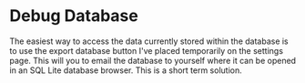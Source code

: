 # Debug Database
The easiest way to access the data currently stored within the database is to use the export database button I've placed temporarily on the settings page. This will you to email the database to yourself where it can be opened in an SQL Lite database browser. This is a short term solution.
